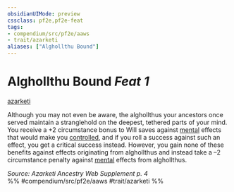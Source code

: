 ```yaml
---
obsidianUIMode: preview
cssclass: pf2e,pf2e-feat
tags:
- compendium/src/pf2e/aaws
- trait/azarketi
aliases: ["Alghollthu Bound"]
---
```

# Alghollthu Bound  *Feat 1*  
[azarketi](../../Rules/traits/azarketi-loag.md)  


Although you may not even be aware, the alghollthus your ancestors once served maintain a stranglehold on the deepest, tethered parts of your mind. You receive a +2 circumstance bonus to Will saves against [mental](../../Rules/traits/mental.md) effects that would make you [controlled](../../Rules/conditions.md#Controlled), and if you roll a success against such an effect, you get a critical success instead. However, you gain none of these benefits against effects originating from alghollthus and instead take a –2 circumstance penalty against [mental](../../Rules/traits/mental.md) effects from alghollthus.

*Source: Azarketi Ancestry Web Supplement p. 4*  
%% #compendium/src/pf2e/aaws #trait/azarketi %%